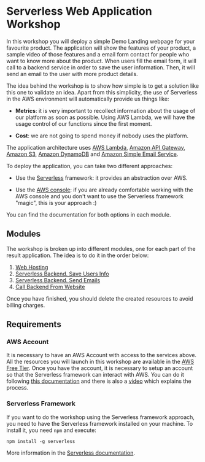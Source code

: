 # Serverless Web Application Workshop

In this workshop you will deploy a simple Demo Landing webpage for your favourite product. The application will show the features of your product, a sample video of those features and a email form contact for people who want to know more about the product. When users fill the email form, it will call to a backend service in order to save the user information. Then, it will send an email to the user with more product details.

The idea behind the workshop is to show how simple is to get a solution like this one to validate an idea. Apart from this simplicity, the use of Serverless in the AWS environment will automatically provide us things like:

* **Metrics**: it is very important to recollect information about the usage of our platform as soon as possible. Using AWS Lambda, we will have the usage control of our functions since the first moment.

* **Cost**: we are not going to spend money if nobody uses the platform.

The application architecture uses [AWS Lambda](https://aws.amazon.com/es/lambda/), [Amazon API Gateway](https://aws.amazon.com/es/api-gateway/), [Amazon S3](https://aws.amazon.com/es/s3/), [Amazon DynamoDB](https://aws.amazon.com/es/dynamodb/) and [Amazon Simple Email Service](https://aws.amazon.com/es/ses/).

To deploy the application, you can take two different approaches:

* Use the [Serverless](https://serverless.com/) framework: it provides an abstraction over AWS.

* Use the [AWS console](https://console.aws.amazon.com): if you are already comfortable working with the AWS console and you don't want to use the Serverless framework "magic", this is your approach :)

You can find the documentation for both options in each module.

## Modules

The workshop is broken up into different modules, one for each part of the result application. The idea is to do it in the order below:

1. [Web Hosting](1-web-hosting)
2. [Serverless Backend. Save Users Info](2-serverless-backend-save-users)
3. [Serverless Backend. Send Emails](3-serverless-backend-send-emails)
4. [Call Backend From Website](4-call-backend-from-website)

Once you have finished, you should delete the created resources to avoid billing charges.

## Requirements

### AWS Account

It is necessary to have an AWS Account with access to the services above. All the resources you will launch in this workshop are available in the [AWS Free Tier](https://aws.amazon.com/es/free/). Once you have the account, it is necessary to setup an account so that the Serverless framework can interact with AWS. You can do it following [this documentation](https://serverless.com/framework/docs/providers/aws/guide/credentials/) and there is also a [video](https://www.youtube.com/watch?v=HSd9uYj2LJA) which explains the process.

### Serverless Framework

If you want to do the workshop using the Serverless framework approach, you need to have the Serverless framework installed on your machine. To install it, you need `npm` and execute:

```
npm install -g serverless
```

More information in the [Serverless documentation](https://serverless.com/framework/docs/getting-started/).
